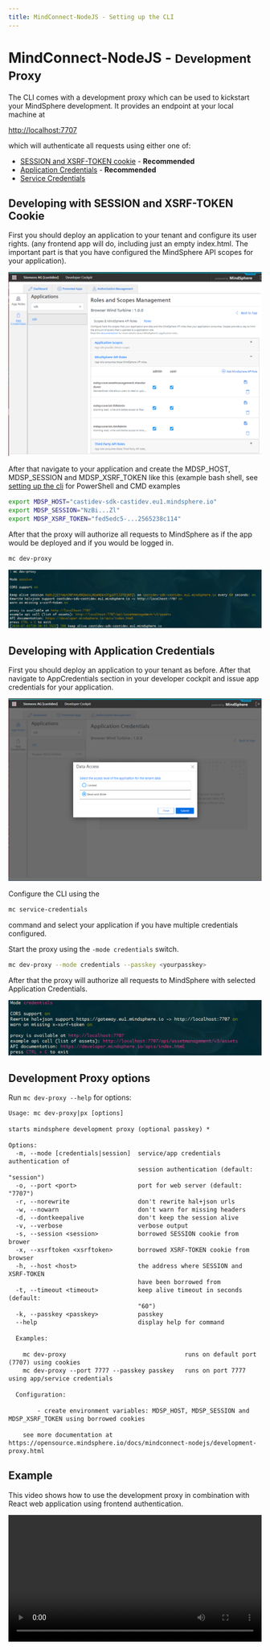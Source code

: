 ```yaml
---
title: MindConnect-NodeJS - Setting up the CLI
---
```


<!-- @format -->

# MindConnect-NodeJS - <small>Development Proxy</small>

The CLI comes with a development proxy which can be used to kickstart your MindSphere development. It provides an endpoint
at your local machine at

[http://localhost:7707](http://localhost:7707)

which will authenticate all requests using either one of:

- [SESSION and XSRF-TOKEN cookie](https://developer.mindsphere.io/howto/howto-local-development.html#generate-user-credentials) - **Recommended**
- [Application Credentials](https://documentation.mindsphere.io/resources/html/developer-cockpit/en-US/124342231819.html) - **Recommended**
- [Service Credentials](https://developer.mindsphere.io/howto/howto-selfhosted-api-access.html#creating-service-credentials)

## Developing with SESSION and XSRF-TOKEN Cookie

First you should deploy an application to your tenant and configure its user rights. (any frontend app will do, including just an empty index.html. The important part is that you have configured the MindSphere API scopes for your application).

![api roles](../images/apiroles.png)

After that navigate to your application and create the MDSP_HOST, MDSP_SESSION and MDSP_XSRF_TOKEN like this (example bash shell, see [setting up the cli](setting-up-the-cli.html) for PowerShell and CMD examples

```bash
export MDSP_HOST="castidev-sdk-castidev.eu1.mindsphere.io"
export MDSP_SESSION="NzBi...Zl"
export MDSP_XSRF_TOKEN="fed5edc5-...2565238c114"
```

After that the proxy will authorize all requests to MindSphere as if the app would be deployed and if you would be logged in.

```bash
mc dev-proxy
```

![credential auth](../images/proxy-cookie.png)

## Developing with Application Credentials

First you should deploy an application to your tenant as before. After that navigate to AppCredentials section in your developer cockpit and issue app credentials for your application.

![app credentials](../images/appcredentials.png)

Configure the CLI using the

```bash
mc service-credentials
```

command and select your application if you have multiple credentials configured.

Start the proxy using the `-mode credentials` switch.

```bash
mc dev-proxy --mode credentials --passkey <yourpasskey>
```

After that the proxy will authorize all requests to MindSphere with selected Application Credentials.

![credential auth](../images/proxy-credential.png)

## Development Proxy options

Run `mc dev-proxy --help` for options:

```text
Usage: mc dev-proxy|px [options]

starts mindsphere development proxy (optional passkey) *

Options:
  -m, --mode [credentials|session]  service/app credentials authentication of
                                    session authentication (default: "session")
  -o, --port <port>                 port for web server (default: "7707")
  -r, --norewrite                   don't rewrite hal+json urls
  -w, --nowarn                      don't warn for missing headers
  -d, --dontkeepalive               don't keep the session alive
  -v, --verbose                     verbose output
  -s, --session <session>           borrowed SESSION cookie from brower
  -x, --xsrftoken <xsrftoken>       borrowed XSRF-TOKEN cookie from browser
  -h, --host <host>                 the address where SESSION and XSRF-TOKEN
                                    have been borrowed from
  -t, --timeout <timeout>           keep alive timeout in seconds (default:
                                    "60")
  -k, --passkey <passkey>           passkey
  --help                            display help for command

  Examples:

    mc dev-proxy                                 runs on default port (7707) using cookies
    mc dev-proxy --port 7777 --passkey passkey   runs on port 7777 using app/service credentials

  Configuration:

        - create environment variables: MDSP_HOST, MDSP_SESSION and MDSP_XSRF_TOKEN using borrowed cookies

    see more documentation at https://opensource.mindsphere.io/docs/mindconnect-nodejs/development-proxy.html
```

## Example

This video shows how to use the development proxy in combination with React web application using frontend authentication.

<video style='width: 100% !important; height: auto !important;' controls>
  <source src="../images/using_dev_proxy.mp4" type="video/mp4">
Your browser does not support the video tag.
</video>
